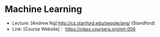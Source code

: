 Machine Learning
================

* Lecture: [Andrew Ng]:http://cs.stanford.edu/people/ang/ (Standford)
* Link: [Course Website]： https://class.coursera.org/ml-006